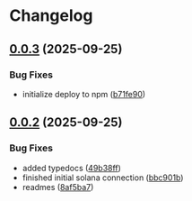 # Changelog

## [0.0.3](https://github.com/TuwaIO/satellite-connect/compare/satellite-solana-v0.0.2...satellite-solana-v0.0.3) (2025-09-25)


### Bug Fixes

* initialize deploy to npm ([b71fe90](https://github.com/TuwaIO/satellite-connect/commit/b71fe901d1eadfc065689d6c1054535fdffc7308))

## [0.0.2](https://github.com/TuwaIO/satellite-connect/compare/satellite-solana-v0.0.1...satellite-solana-v0.0.2) (2025-09-25)


### Bug Fixes

* added typedocs ([49b38ff](https://github.com/TuwaIO/satellite-connect/commit/49b38ffcdc75724c7917425f1ae5bfff12102201))
* finished initial solana connection ([bbc901b](https://github.com/TuwaIO/satellite-connect/commit/bbc901b8bff3563e4096dc064e78e33cabbe6cb0))
* readmes ([8af5ba7](https://github.com/TuwaIO/satellite-connect/commit/8af5ba76f248b2d5386322999904d21ced4220f4))
